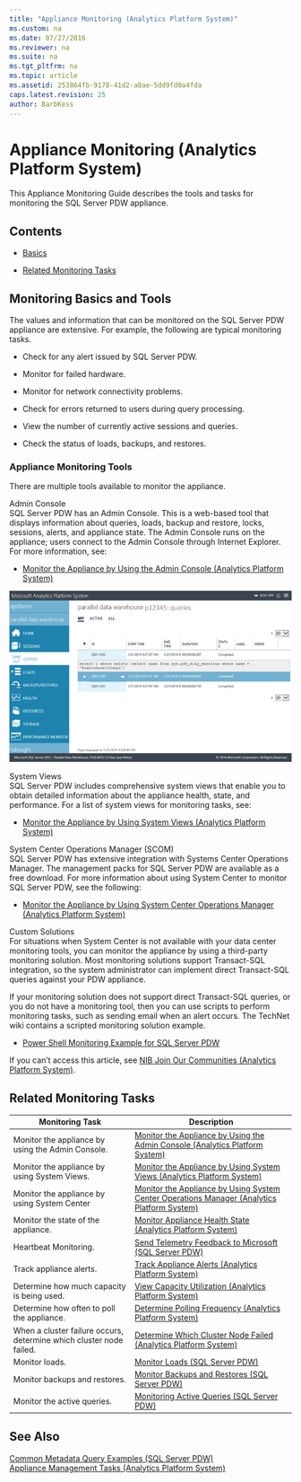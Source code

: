 ```yaml
---
title: "Appliance Monitoring (Analytics Platform System)"
ms.custom: na
ms.date: 07/27/2016
ms.reviewer: na
ms.suite: na
ms.tgt_pltfrm: na
ms.topic: article
ms.assetid: 253864fb-9178-41d2-a0ae-5dd9fd0a4fda
caps.latest.revision: 25
author: BarbKess
---
```

# Appliance Monitoring (Analytics Platform System)
This Appliance Monitoring Guide describes the tools and tasks for monitoring the SQL Server PDW appliance.  
  
## Contents  
  
-   [Basics](#Basics)  
  
-   [Related Monitoring Tasks](#Tasks)  
  
## <a name="Basics"></a>Monitoring Basics and Tools  
The values and information that can be monitored on the SQL Server PDW appliance are extensive. For example, the following are typical monitoring tasks.  
  
-   Check for any alert issued by SQL Server PDW.  
  
-   Monitor for failed hardware.  
  
-   Monitor for network connectivity problems.  
  
-   Check for errors returned to users during query processing.  
  
-   View the number of currently active sessions and queries.  
  
-   Check the status of loads, backups, and restores.  
  
### Appliance Monitoring Tools  
There are multiple tools available to monitor the appliance.  
  
Admin Console  
SQL Server PDW has an Admin Console. This is a web-based tool that displays information about queries, loads, backup and restore, locks, sessions, alerts, and appliance state. The Admin Console runs on the appliance; users connect to the Admin Console through Internet Explorer. For more information, see:  
  
-   [Monitor the Appliance by Using the Admin Console &#40;Analytics Platform System&#41;](../../mpp/management/monitor-the-appliance-by-using-the-admin-console-analytics-platform-system.md)  
  
![PDW Admin Console Alerts](../../mpp/management/media/SQL_Server_PDW_AdminConsol_Queries.png "SQL_Server_PDW_AdminConsol_Queries")  
  
System Views  
SQL Server PDW includes comprehensive system views that enable you to obtain detailed information about the appliance health, state, and performance. For a list of system views for monitoring tasks, see:  
  
-   [Monitor the Appliance by Using System Views &#40;Analytics Platform System&#41;](../../mpp/management/monitor-the-appliance-by-using-system-views-analytics-platform-system.md)  
  
System Center Operations Manager (SCOM)  
SQL Server PDW has extensive integration with Systems Center Operations Manager. The management packs for SQL Server PDW are available as a free download. For more information about using System Center to monitor SQL Server PDW, see the following:  
  
-   [Monitor the Appliance by Using System Center Operations Manager &#40;Analytics Platform System&#41;](../../mpp/management/monitor-the-appliance-by-using-system-center-operations-manager-analytics-platform-system.md)  
  
Custom Solutions  
For situations when System Center is not available with your data center monitoring tools, you can monitor the appliance by using a third-party monitoring solution. Most monitoring solutions support Transact\-SQL integration, so the system administrator can implement direct Transact\-SQL queries against your PDW appliance.  
  
If your monitoring solution does not support direct Transact\-SQL queries, or you do not have a monitoring tool, then you can use scripts to perform monitoring tasks, such as sending email when an alert occurs.  The TechNet wiki contains a scripted monitoring solution example.  
  
-   [Power Shell Monitoring Example for SQL Server PDW](http://go.microsoft.com/fwlink/?LinkId=248020)  
  
If you can’t access this article, see [NIB Join Our Communities  (Analytics Platform System)](../Topic/NIB%20Join%20Our%20Communities%20%20(Analytics%20Platform%20System).md).  
  
## <a name="Tasks"></a>Related Monitoring Tasks  
  
|Monitoring Task|Description|  
|-------------------|---------------|  
|Monitor the appliance by using the Admin Console.|[Monitor the Appliance by Using the Admin Console &#40;Analytics Platform System&#41;](../../mpp/management/monitor-the-appliance-by-using-the-admin-console-analytics-platform-system.md)|  
|Monitor the appliance by using System Views.|[Monitor the Appliance by Using System Views &#40;Analytics Platform System&#41;](../../mpp/management/monitor-the-appliance-by-using-system-views-analytics-platform-system.md)|  
|Monitor the appliance by using System Center|[Monitor the Appliance by Using System Center Operations Manager &#40;Analytics Platform System&#41;](../../mpp/management/monitor-the-appliance-by-using-system-center-operations-manager-analytics-platform-system.md)|  
|Monitor the state of the appliance.|[Monitor Appliance Health State &#40;Analytics Platform System&#41;](../../mpp/management/monitor-appliance-health-state-analytics-platform-system.md)|  
|Heartbeat Monitoring.|[Send Telemetry Feedback to Microsoft &#40;SQL Server PDW&#41;](../../mpp/management/send-telemetry-feedback-to-microsoft-sql-server-pdw.md)|  
|Track appliance alerts.|[Track Appliance Alerts &#40;Analytics Platform System&#41;](../../mpp/management/track-appliance-alerts-analytics-platform-system.md)|  
|Determine how much capacity is being used.|[View Capacity Utilization &#40;Analytics Platform System&#41;](../../mpp/management/view-capacity-utilization-analytics-platform-system.md)|  
|Determine how often to poll the appliance.|[Determine Polling Frequency &#40;Analytics Platform System&#41;](../../mpp/management/determine-polling-frequency-analytics-platform-system.md)|  
|When a cluster failure occurs, determine which cluster node failed.|[Determine Which Cluster Node Failed &#40;Analytics Platform System&#41;](../../mpp/management/determine-which-cluster-node-failed-analytics-platform-system.md)|  
|Monitor loads.|[Monitor Loads &#40;SQL Server PDW&#41;](../../mpp/sqlpdw/monitor-loads-sql-server-pdw.md)|  
|Monitor backups and restores.|[Monitor Backups and Restores &#40;SQL Server PDW&#41;](../../mpp/sqlpdw/monitor-backups-and-restores-sql-server-pdw.md)|  
|Monitor the active queries.|[Monitoring Active Queries &#40;SQL Server PDW&#41;](../../mpp/sqlpdw/monitoring-active-queries-sql-server-pdw.md)|  
  
## See Also  
[Common Metadata Query Examples &#40;SQL Server PDW&#41;](../../mpp/sqlpdw/common-metadata-query-examples-sql-server-pdw.md)  
[Appliance Management Tasks &#40;Analytics Platform System&#41;](../../mpp/management/appliance-management-tasks-analytics-platform-system.md)  
  
